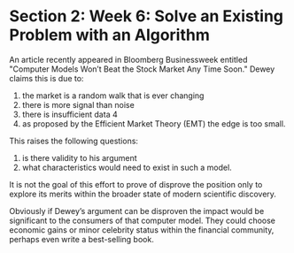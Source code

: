 # Section 2: Week 6: Solve an Existing Problem with an Algorithm

An article recently appeared in Bloomberg Businessweek entitled "Computer Models Won’t Beat the Stock Market Any Time Soon." Dewey claims this is due to:

1. the market is a random walk that is ever changing
2. there is more signal than noise
3. there is insufficient data 4
4. as proposed by the Efficient Market Theory (EMT) the edge is too small.

This raises the following questions:

1. is there validity to his argument
2. what characteristics would need to exist in such a model.

It is not the goal of this effort to prove of disprove the position only to explore its merits within the broader state of modern scientific discovery.

Obviously if Dewey’s argument can be disproven the impact would be significant to the consumers of that computer model. They could choose economic gains or minor celebrity status within the financial community, perhaps even write a best-selling book.
